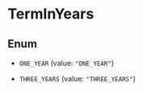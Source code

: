

# TermInYears

## Enum


* `ONE_YEAR` (value: `"ONE_YEAR"`)

* `THREE_YEARS` (value: `"THREE_YEARS"`)



